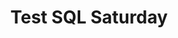 ---
layout: eventtest
title: "Test SQL Saturday"
permalink: testevent
subtitle: ""
tags: [test, USA, physical, 2022]
thumb: /assets/img/logos/Just_icon_Color_small.png
comments: false
data: testevent
testevent: 1
---